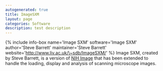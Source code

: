 ```yaml
---
autogenerated: true
title: ImageSXM
layout: page
categories: Software
description: test description
---
```


{% include info-box name='Image SXM' software='Image SXM' author='Steve Barrett' maintainer='Steve Barrett' website='http://www.liv.ac.uk/\~sdb/ImageSXM/' %} Image SXM, created by Steve Barrett, is a version of [NIH Image](/software/nih-image) that has been extended to handle the loading, display and analysis of scanning microscope images.


